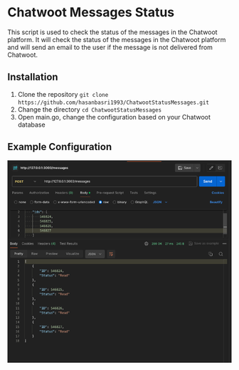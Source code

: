 # Chatwoot Messages Status

This script is used to check the status of the messages in the Chatwoot platform. It will check the status of the messages in the Chatwoot platform and will send an email to the user if the message is not delivered from Chatwoot.

## Installation

1. Clone the repository
    ```git clone https://github.com/hasanbasri1993/ChatwootStatusMessages.git```
2. Change the directory ```cd ChatwootStatusMessages```
3. Open main.go, change the configuration based on your Chatwoot database

## Example Configuration

![Testing on Postman](./ss1.png "Testing on Postman")